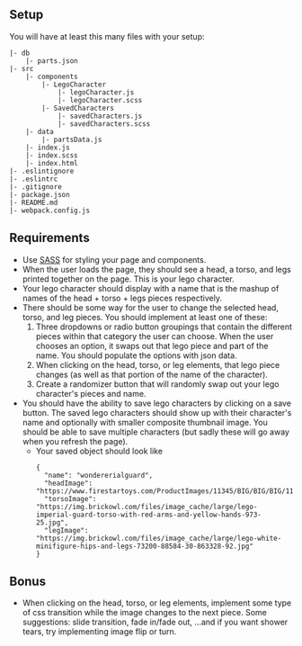 ## Setup

You will have at least this many files with your setup:
```
|- db
    |- parts.json
|- src
    |- components
        |- LegoCharacter
            |- legoCharacter.js
            |- legoCharacter.scss
        |- SavedCharacters
            |- savedCharacters.js
            |- savedCharacters.scss
    |- data
        |- partsData.js
    |- index.js
    |- index.scss
    |- index.html
|- .eslintignore
|- .eslintrc
|- .gitignore
|- package.json
|- README.md
|- webpack.config.js
```

## Requirements

- Use [SASS](https://sass-lang.com/guide) for styling your page and components.
- When the user loads the page, they should see a head, a torso, and legs printed together on the page. This is your lego character.
- Your lego character should display with a name that is the mashup of names of the head + torso + legs pieces respectively.
- There should be some way for the user to change the selected head, torso, and leg pieces. You should implement at least one of these:
  1. Three dropdowns or radio button groupings that contain the different pieces within that category the user can choose. When the user chooses an option, it swaps out that lego piece and part of the name. You should populate the options with json data.
  1. When clicking on the head, torso, or leg elements, that lego piece changes (as well as that portion of the name of the character).
  1. Create a randomizer button that will randomly swap out your lego character's pieces and name.
- You should have the ability to save lego characters by clicking on a save button. The saved lego characters should show up with their character's name and optionally with smaller composite thumbnail image. You should be able to save multiple characters (but sadly these will go away when you refresh the page).
  - Your saved object should look like 
    ```
    {
      "name": "wondererialguard",
      "headImage": "https://www.firestartoys.com/ProductImages/11345/BIG/BIG/BIG/11345.jpg",
      "torsoImage": "https://img.brickowl.com/files/image_cache/large/lego-imperial-guard-torso-with-red-arms-and-yellow-hands-973-25.jpg",
      "legImage": "https://img.brickowl.com/files/image_cache/large/lego-white-minifigure-hips-and-legs-73200-88584-30-863328-92.jpg"
    }
    ```
  
## Bonus

- When clicking on the head, torso, or leg elements, implement some type of css transition while the image changes to the next piece. Some suggestions: slide transition, fade in/fade out, ...and if you want shower tears, try implementing image flip or turn.
